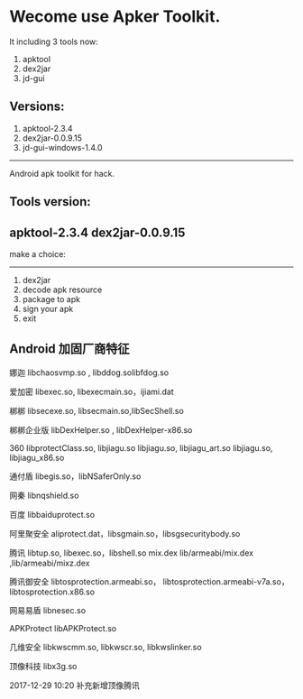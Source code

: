 
# Wecome use Apker Toolkit.

It including 3 tools now:
1. apktool
2. dex2jar
3. jd-gui

## Versions:
1. apktool-2.3.4
2. dex2jar-0.0.9.15
3. jd-gui-windows-1.4.0

----------------
Android apk toolkit for hack.

Tools version:
-----------------
apktool-2.3.4
dex2jar-0.0.9.15
-----------------

make a choice:
- - - - - - - - - - -
1. dex2jar
2. decode apk resource
3. package to apk
4. sign your apk
5. exit

## Android 加固厂商特征
娜迦
libchaosvmp.so , libddog.solibfdog.so

爱加密
libexec.so, libexecmain.so，ijiami.dat

梆梆
libsecexe.so, libsecmain.so,libSecShell.so

梆梆企业版
libDexHelper.so , libDexHelper-x86.so

360
libprotectClass.so, libjiagu.so
libjiagu.so, libjiagu_art.so
libjiagu.so, libjiagu_x86.so

通付盾
libegis.so，libNSaferOnly.so

网秦
libnqshield.so

百度
libbaiduprotect.so

阿里聚安全
aliprotect.dat，libsgmain.so，libsgsecuritybody.so

腾讯
libtup.so, libexec.so，libshell.so
mix.dex
lib/armeabi/mix.dex ,lib/armeabi/mixz.dex

腾讯御安全
libtosprotection.armeabi.so，
libtosprotection.armeabi-v7a.so，
libtosprotection.x86.so

网易易盾
libnesec.so

APKProtect
libAPKProtect.so

几维安全
libkwscmm.so, libkwscr.so, libkwslinker.so

顶像科技
libx3g.so

2017-12-29 10:20 补充新增顶像腾讯